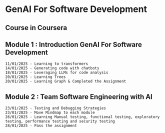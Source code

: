 # GenAI For Software Development
## Course in Coursera
## Module 1 : Introduction GenAI For Software Development
    11/01/2025 - Learning to transformers  
    14/01/2025 - Generating code with chatbots  
    18/01/2025 - Leveraging LLMs for code analysis  
    20/01/2025 - Learning Trees  
    20/01/2025 - Learning Graph & Completed the Assignment  

## Module 2 : Team Software Engineering with AI  
    23/01/2025 - Testing and Debugging Strategies  
    23/01/2025 - Move Mindmap to each module  
    26/01/2025 - Learning Manual testing, functional testing, exploratory testing, performance testing and security testing  
    28/01/2025 - Pass the assignment  
    